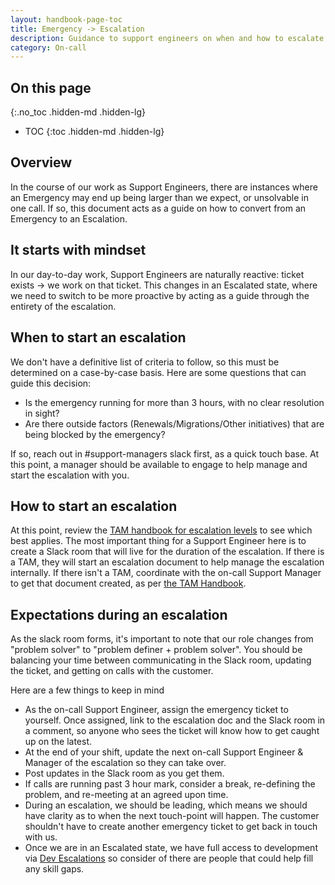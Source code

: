 ```yaml
---
layout: handbook-page-toc
title: Emergency -> Escalation
description: Guidance to support engineers on when and how to escalate an emergency
category: On-call
---
```


## On this page
{:.no_toc .hidden-md .hidden-lg}

- TOC
{:toc .hidden-md .hidden-lg}


## Overview

In the course of our work as Support Engineers, there are instances where an Emergency may end up being larger than we expect, or unsolvable in one call. If so, this document acts as a guide on how to convert from an Emergency to an Escalation.

## It starts with mindset

In our day-to-day work, Support Engineers are naturally reactive: ticket exists -> we work on that ticket. This changes in an Escalated state, where we need to switch to be more proactive by acting as a guide through the entirety of the escalation.

## When to start an escalation

We don't have a definitive list of criteria to follow, so this must be determined on a case-by-case basis. Here are some questions that can guide this decision:

- Is the emergency running for more than 3 hours, with no clear resolution in sight?
- Are there outside factors (Renewals/Migrations/Other initiatives) that are being blocked by the emergency?

If so, reach out in #support-managers slack first, as a quick touch base. At this point, a manager should be available to engage to help manage and start the escalation with you.

## How to start an escalation

At this point, review the [TAM handbook for escalation levels](sites/handbook/source/handbook/customer-success/tam/escalations/index.html.md) to see which best applies. The most important thing for a Support Engineer here is to create a Slack room that will live for the duration of the escalation. If there is a TAM, they will start an escalation document to help manage the escalation internally. If there isn't a TAM, coordinate with the on-call Support Manager to get that document created, as per [the TAM Handbook](/handbook/customer-success/tam/escalations/index.html). 

## Expectations during an escalation

As the slack room forms, it's important to note that our role changes from "problem solver" to "problem definer + problem solver". You should be balancing your time between communicating in the Slack room, updating the ticket, and getting on calls with the customer.

Here are a few things to keep in mind 

- As the on-call Support Engineer, assign the emergency ticket to yourself. Once assigned, link to the escalation doc and the Slack room in a comment, so anyone who sees the ticket will know how to get caught up on the latest.
- At the end of your shift, update the next on-call Support Engineer & Manager of the escalation so they can take over.
- Post updates in the Slack room as you get them.
- If calls are running past 3 hour mark, consider a break, re-defining the problem, and re-meeting at an agreed upon time.
- During an escalation, we should be leading, which means we should have clarity as to when the next touch-point will happen. The customer shouldn't have to create another emergency ticket to get back in touch with us.
- Once we are in an Escalated state, we have full access to development via [Dev Escalations](/handbook/engineering/development/processes/Infra-Dev-Escalation/process.html) so consider of there are people that could help fill any skill gaps.
